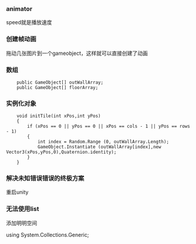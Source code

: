 
### animator

speed就是播放速度

### 创建帧动画

拖动几张图片到一个gameobject，这样就可以直接创建了动画

### 数组

```
	public GameObject[] outWallArray;
	public GameObject[] floorArray;
```

### 实例化对象

```
	void initTile(int xPos,int yPos)
	{
		if (xPos == 0 || yPos == 0 || xPos == cols - 1 || yPos == rows - 1) 
		{
			int index = Random.Range (0, outWallArray.Length);
			GameObject.Instantiate (outWallArray[index],new Vector3(xPos,yPos,0),Quaternion.identity);
		}
	}

```

### 解决未知错误错误的终极方案

重启unity

### 无法使用list

添加明明空间

using System.Collections.Generic;




#
